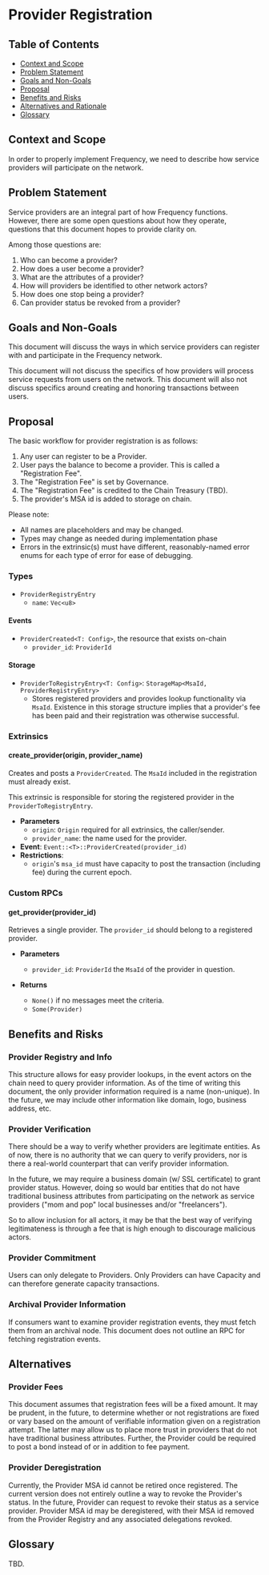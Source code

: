 # Provider Registration

## Table of Contents
* [Context and Scope](#context-and-scope)
* [Problem Statement](#problem-statement)
* [Goals and Non-Goals](#goals-and-non-goals)
* [Proposal](#proposal)
* [Benefits and Risks](#benefits-and-risks)
* [Alternatives and Rationale](#alternatives-and-rationale)
* [Glossary](#glossary)

## Context and Scope
In order to properly implement Frequency, we need to describe how service providers
will participate on the network.

## Problem Statement
Service providers are an integral part of how Frequency functions. However, there are
some open questions about how they operate, questions that this document hopes
to provide clarity on.

Among those questions are:

1. Who can become a provider?
1. How does a user become a provider?
1. What are the attributes of a provider?
1. How will providers be identified to other network actors?
1. How does one stop being a provider?
1. Can provider status be revoked from a provider?

## Goals and Non-Goals
This document will discuss the ways in which service providers can register with
and participate in the Frequency network.

This document will not discuss the specifics of how providers will process
service requests from users on the network. This document will also not discuss
specifics around creating and honoring transactions between users.

## Proposal
The basic workflow for provider registration is as follows:
1. Any user can register to be a Provider.
1. User pays the balance to become a provider. This is called a "Registration Fee".
1. The "Registration Fee" is set by Governance.
1. The "Registration Fee" is credited to the Chain Treasury (TBD).
1. The provider's MSA id is added to storage on chain.

Please note:
* All names are placeholders and may be changed.
* Types may change as needed during implementation phase
* Errors in the extrinsic(s) must have different, reasonably-named error enums
  for each type of error for ease of debugging.

### Types
* `ProviderRegistryEntry`
  * `name`: `Vec<u8>`

#### Events
* `ProviderCreated<T: Config>`, the resource that exists on-chain
  * `provider_id`: `ProviderId`

#### Storage
* `ProviderToRegistryEntry<T: Config>`: `StorageMap<MsaId, ProviderRegistryEntry>`
  * Stores registered providers and provides lookup functionality via `MsaId`.
    Existence in this storage structure implies that a provider's fee has been
    paid and their registration was otherwise successful.

### Extrinsics
#### create_provider(origin, provider_name)
Creates and posts a `ProviderCreated`. The `MsaId`
included in the registration must already exist.

This extrinsic is responsible for storing the registered provider in the
`ProviderToRegistryEntry`.

* **Parameters**
  * `origin`: `Origin`  required for all extrinsics, the caller/sender.
  * `provider_name`: the name used for the provider.
* **Event**:  `Event::<T>::ProviderCreated(provider_id)`
* **Restrictions**:
  * `origin`'s `msa_id` must have capacity to post the transaction (including fee) during the current epoch.


### Custom RPCs
#### get_provider(provider_id)
Retrieves a single provider. The `provider_id` should belong to a registered
provider.

* **Parameters**
  * `provider_id`: `ProviderId` the `MsaId` of the provider in question.

* **Returns**
  * `None()` if no messages meet the criteria.
  * `Some(Provider)`

## Benefits and Risks
### Provider Registry and Info
This structure allows for easy provider lookups, in the event actors on the
chain need to query provider information. As of the time of writing this
document, the only provider information required is a name (non-unique). In the
future, we may include other information like domain, logo, business address, etc.

### Provider Verification
There should be a way to verify whether providers are legitimate entities. As of
now, there is no authority that we can query to verify providers, nor is there a
real-world counterpart that can verify provider information.

In the future, we may require a business domain (w/ SSL certificate) to grant
provider status. However, doing so would bar entities that do not have
traditional business attributes from participating on the network as service
providers ("mom and pop" local businesses and/or "freelancers").

So to allow inclusion for all actors, it may be that the best way of verifying
legitimateness is through a fee that is high enough to discourage malicious actors.

### Provider Commitment
Users can only delegate to Providers. Only Providers can have Capacity and can therefore generate capacity transactions.
### Archival Provider Information
If consumers want to examine provider registration events, they
must fetch them from an archival node. This document does not outline an RPC for
fetching registration events.

## Alternatives
### Provider Fees
This document assumes that registration fees will be a fixed amount. It may be prudent, in the future, to determine whether or not registrations are fixed or vary based on the amount of verifiable information given on a registration attempt. The latter may allow us to place more trust in providers that do not have traditional business attributes. Further, the Provider could be required to post a bond instead of or in addition to fee payment.
### Provider Deregistration
Currently, the Provider MSA id cannot be retired once registered. The current version does not entirely outline a way to revoke the Provider's status. In the future, Provider can request to revoke their status as a service provider. Provider MSA id may be deregistered, with their MSA id removed from the Provider Registry and any associated delegations revoked.

## Glossary
TBD.
